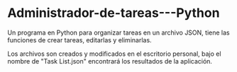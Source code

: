 # Administrador-de-tareas---Python
Un programa en Python para organizar tareas en un archivo JSON, tiene las funciones de crear tareas, editarlas y eliminarlas.

Los archivos son creados y modificados en el escritorio personal, bajo el nombre de "Task List.json" encontrará los resultados de la aplicación.

